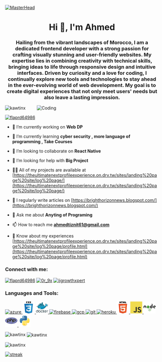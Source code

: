 [![MasterHead](https://static.wixstatic.com/media/b313a9_89ebec0c5f384c65a9551f0c1ec18ca9~mv2.gif)](https://theultimatenextprofileexperience.on.drv.tw/sites/landing%20page%20site/log%20page/)
<h1 align="center">Hi 👋, I'm Ahmed</h1>
<h3 align="center">Hailing from the vibrant landscapes of Morocco, I am a dedicated frontend developer with a strong passion for crafting visually stunning and user-friendly websites. My expertise lies in combining creativity with technical skills, bringing ideas to life through responsive design and intuitive interfaces. Driven by curiosity and a love for coding, I continually explore new tools and technologies to stay ahead in the ever-evolving world of web development. My goal is to create digital experiences that not only meet users' needs but also leave a lasting impression.</h3>
<img align="right" alt="Coding" width="400" src="https://media.tenor.com/GfSX-u7VGM4AAAAM/coding.gif">

<p align="left"> <img src="https://komarev.com/ghpvc/?username=kawtinx&label=Profile%20views&color=0e75b6&style=flat" alt="kawtinx" /> </p>

<p align="left"> <a href="https://twitter.com/flaprd64986" target="blank"><img src="https://img.shields.io/twitter/follow/flaprd64986?logo=twitter&style=for-the-badge" alt="flaprd64986" /></a> </p>

- 🔭 I’m currently working on **Web DP**

- 🌱 I’m currently learning **cyber security , more language of programming , Take Courses**

- 👯 I’m looking to collaborate on **React Native**

- 🤝 I’m looking for help with **Big Project**

- 👨‍💻 All of my projects are available at [https://theultimatenextprofileexperience.on.drv.tw/sites/landing%20page%20site/log%20page/](https://theultimatenextprofileexperience.on.drv.tw/sites/landing%20page%20site/log%20page/)

- 📝 I regularly write articles on [https://brighthorizonnews.blogspot.com/](https://brighthorizonnews.blogspot.com/)

- 💬 Ask me about **Anyting of Programing**

- 📫 How to reach me **ahmedtiznit61@gmail.com**

- 📄 Know about my experiences [https://theultimatenextprofileexperience.on.drv.tw/sites/landing%20page%20site/log%20page/profile.html](https://theultimatenextprofileexperience.on.drv.tw/sites/landing%20page%20site/log%20page/profile.html)

<h3 align="left">Connect with me:</h3>
<p align="left">
<a href="https://twitter.com/flaprd64986" target="blank"><img align="center" src="https://raw.githubusercontent.com/rahuldkjain/github-profile-readme-generator/master/src/images/icons/Social/twitter.svg" alt="flaprd64986" height="30" width="40" /></a>
<a href="https://instagram.com/0r_9x" target="blank"><img align="center" src="https://raw.githubusercontent.com/rahuldkjain/github-profile-readme-generator/master/src/images/icons/Social/instagram.svg" alt="0r_9x" height="30" width="40" /></a>
<a href="https://www.youtube.com/c/iigrowthxpert" target="blank"><img align="center" src="https://raw.githubusercontent.com/rahuldkjain/github-profile-readme-generator/master/src/images/icons/Social/youtube.svg" alt="iigrowthxpert" height="30" width="40" /></a>
</p>

<h3 align="left">Languages and Tools:</h3>
<p align="left"> <a href="https://azure.microsoft.com/en-in/" target="_blank" rel="noreferrer"> <img src="https://www.vectorlogo.zone/logos/microsoft_azure/microsoft_azure-icon.svg" alt="azure" width="40" height="40"/> </a> <a href="https://www.w3schools.com/css/" target="_blank" rel="noreferrer"> <img src="https://raw.githubusercontent.com/devicons/devicon/master/icons/css3/css3-original-wordmark.svg" alt="css3" width="40" height="40"/> </a> <a href="https://www.docker.com/" target="_blank" rel="noreferrer"> <img src="https://raw.githubusercontent.com/devicons/devicon/master/icons/docker/docker-original-wordmark.svg" alt="docker" width="40" height="40"/> </a> <a href="https://firebase.google.com/" target="_blank" rel="noreferrer"> <img src="https://www.vectorlogo.zone/logos/firebase/firebase-icon.svg" alt="firebase" width="40" height="40"/> </a> <a href="https://cloud.google.com" target="_blank" rel="noreferrer"> <img src="https://www.vectorlogo.zone/logos/google_cloud/google_cloud-icon.svg" alt="gcp" width="40" height="40"/> </a> <a href="https://git-scm.com/" target="_blank" rel="noreferrer"> <img src="https://www.vectorlogo.zone/logos/git-scm/git-scm-icon.svg" alt="git" width="40" height="40"/> </a> <a href="https://heroku.com" target="_blank" rel="noreferrer"> <img src="https://www.vectorlogo.zone/logos/heroku/heroku-icon.svg" alt="heroku" width="40" height="40"/> </a> <a href="https://www.w3.org/html/" target="_blank" rel="noreferrer"> <img src="https://raw.githubusercontent.com/devicons/devicon/master/icons/html5/html5-original-wordmark.svg" alt="html5" width="40" height="40"/> </a> <a href="https://developer.mozilla.org/en-US/docs/Web/JavaScript" target="_blank" rel="noreferrer"> <img src="https://raw.githubusercontent.com/devicons/devicon/master/icons/javascript/javascript-original.svg" alt="javascript" width="40" height="40"/> </a> <a href="https://nodejs.org" target="_blank" rel="noreferrer"> <img src="https://raw.githubusercontent.com/devicons/devicon/master/icons/nodejs/nodejs-original-wordmark.svg" alt="nodejs" width="40" height="40"/> </a> <a href="https://www.php.net" target="_blank" rel="noreferrer"> <img src="https://raw.githubusercontent.com/devicons/devicon/master/icons/php/php-original.svg" alt="php" width="40" height="40"/> </a> <a href="https://www.python.org" target="_blank" rel="noreferrer"> <img src="https://raw.githubusercontent.com/devicons/devicon/master/icons/python/python-original.svg" alt="python" width="40" height="40"/> </a> </p>

<p><img align="left" src="https://github-readme-stats.vercel.app/api/top-langs?username=kawtinx&show_icons=true&locale=en&layout=compact" alt="kawtinx" /></p>

<p>&nbsp;<img align="center" src="https://github-readme-stats.vercel.app/api?username=kawtinx&show_icons=true&locale=en" alt="kawtinx" /></p>

<p><img align="center" src="https://github-readme-streak-stats.herokuapp.com/?user=kawtinx&" alt="kawtinx" /></p>

[![streak](https://codeium.com/badges/v2/user/harmony/streak)](https://codeium.com/profile/harmony)
